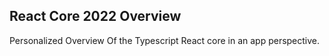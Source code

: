 ## React Core 2022 Overview
Personalized Overview Of the Typescript React core in an app perspective.